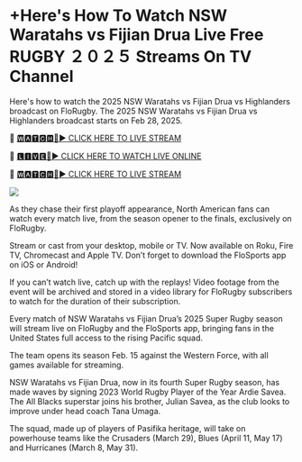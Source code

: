 # +Here's How To Watch NSW Waratahs vs Fijian Drua Live Free RUGBY ２０２５ Streams On TV Channel
Here's how to watch the 2025 NSW Waratahs vs Fijian Drua vs Highlanders broadcast on FloRugby. The 2025 NSW Waratahs vs Fijian Drua vs Highlanders broadcast starts on Feb 28, 2025.

🔴 [🆆🅰🆃🅲🅷🔴▶️ CLICK HERE TO LIVE STREAM](https://supnw-rufdn-mnw-wam.blogspot.com/)

🔴 [🅻🅸🆅🅴🔴▶️ CLICK HERE TO WATCH LIVE ONLINE](https://supnw-rufdn-mnw-wam.blogspot.com/)

🔴 [🆆🅰🆃🅲🅷🔴▶️ CLICK HERE TO LIVE STREAM](https://supnw-rufdn-mnw-wam.blogspot.com/)

<a href="https://supnw-rufdn-mnw-wam.blogspot.com/"><img src="https://i.ibb.co.com/dwF5dRdX/28cd7b-76a1e82b4c4e436f9965ac3414ee448b-mv2.gif"></a>

As they chase their first playoff appearance, North American fans can watch every match live, from the season opener to the finals, exclusively on FloRugby.

Stream or cast from your desktop, mobile or TV. Now available on Roku, Fire TV, Chromecast and Apple TV. Don’t forget to download the FloSports app on iOS or Android!

If you can’t watch live, catch up with the replays! Video footage from the event will be archived and stored in a video library for FloRugby subscribers to watch for the duration of their subscription.

Every match of NSW Waratahs vs Fijian Drua’s 2025 Super Rugby season will stream live on FloRugby and the FloSports app, bringing fans in the United States full access to the rising Pacific squad.

The team opens its season Feb. 15 against the Western Force, with all games available for streaming.

NSW Waratahs vs Fijian Drua, now in its fourth Super Rugby season, has made waves by signing 2023 World Rugby Player of the Year Ardie Savea. The All Blacks superstar joins his brother, Julian Savea, as the club looks to improve under head coach Tana Umaga.

The squad, made up of players of Pasifika heritage, will take on powerhouse teams like the Crusaders (March 29), Blues (April 11, May 17) and Hurricanes (March 8, May 31).

